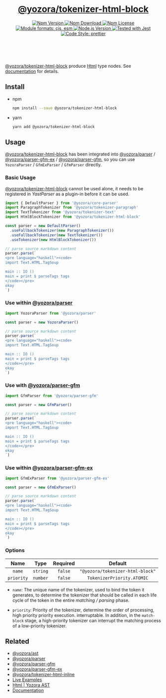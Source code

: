 <!-- :begin use tokenizer/banner -->

<header>
  <h1 align="center">
    <a href="https://github.com/yozorajs/yozora/tree/v2.3.12/tokenizers/html-block#readme">@yozora/tokenizer-html-block</a>
  </h1>
  <div align="center">
    <a href="https://www.npmjs.com/package/@yozora/tokenizer-html-block">
      <img
        alt="Npm Version"
        src="https://img.shields.io/npm/v/@yozora/tokenizer-html-block.svg"
      />
    </a>
    <a href="https://www.npmjs.com/package/@yozora/tokenizer-html-block">
      <img
        alt="Npm Download"
        src="https://img.shields.io/npm/dm/@yozora/tokenizer-html-block.svg"
      />
    </a>
    <a href="https://www.npmjs.com/package/@yozora/tokenizer-html-block">
      <img
        alt="Npm License"
        src="https://img.shields.io/npm/l/@yozora/tokenizer-html-block.svg"
      />
    </a>
    <a href="#install">
      <img
        alt="Module formats: cjs, esm"
        src="https://img.shields.io/badge/module_formats-cjs%2C%20esm-green.svg"
      />
    </a>
    <a href="https://github.com/nodejs/node">
      <img
        alt="Node.js Version"
        src="https://img.shields.io/node/v/@yozora/tokenizer-html-block"
      />
    </a>
    <a href="https://github.com/facebook/jest">
      <img
        alt="Tested with Jest"
        src="https://img.shields.io/badge/tested_with-jest-9c465e.svg"
      />
    </a>
    <a href="https://github.com/prettier/prettier">
      <img
        alt="Code Style: prettier"
        src="https://img.shields.io/badge/code_style-prettier-ff69b4.svg?style=flat-square"
      />
    </a>
  </div>
</header>
<br/>

<!-- :end -->

[@yozora/tokenizer-html-block] produce [Html][node-type] type nodes. See [documentation][docpage]
for details.

<!-- :begin use tokenizer/usage -->

## Install

- npm

  ```bash
  npm install --save @yozora/tokenizer-html-block
  ```

- yarn

  ```bash
  yarn add @yozora/tokenizer-html-block
  ```

## Usage

[@yozora/tokenizer-html-block][] has been integrated into [@yozora/parser][] /
[@yozora/parser-gfm-ex][] / [@yozora/parser-gfm][], so you can use `YozoraParser` / `GfmExParser` /
`GfmParser` directly.

### Basic Usage

[@yozora/tokenizer-html-block][] cannot be used alone, it needs to be registered in _YastParser_ as
a plugin-in before it can be used.

```typescript {4,9}
import { DefaultParser } from '@yozora/core-parser'
import ParagraphTokenizer from '@yozora/tokenizer-paragraph'
import TextTokenizer from '@yozora/tokenizer-text'
import HtmlBlockTokenizer from '@yozora/tokenizer-html-block'

const parser = new DefaultParser()
  .useFallbackTokenizer(new ParagraphTokenizer())
  .useFallbackTokenizer(new TextTokenizer())
  .useTokenizer(new HtmlBlockTokenizer())

// parse source markdown content
parser.parse(`
<pre language="haskell"><code>
import Text.HTML.TagSoup

main :: IO ()
main = print $ parseTags tags
</code></pre>
okay
`)
```

### Use within [@yozora/parser][]

```typescript
import YozoraParser from '@yozora/parser'

const parser = new YozoraParser()

// parse source markdown content
parser.parse(`
<pre language="haskell"><code>
import Text.HTML.TagSoup

main :: IO ()
main = print $ parseTags tags
</code></pre>
okay
`)
```

### Use with [@yozora/parser-gfm][]

```typescript
import GfmParser from '@yozora/parser-gfm'

const parser = new GfmParser()

// parse source markdown content
parser.parse(`
<pre language="haskell"><code>
import Text.HTML.TagSoup

main :: IO ()
main = print $ parseTags tags
</code></pre>
okay
`)
```

### Use within [@yozora/parser-gfm-ex][]

```typescript
import GfmExParser from '@yozora/parser-gfm-ex'

const parser = new GfmExParser()

// parse source markdown content
parser.parse(`
<pre language="haskell"><code>
import Text.HTML.TagSoup

main :: IO ()
main = print $ parseTags tags
</code></pre>
okay
`)
```

### Options

|    Name    |   Type   | Required |             Default              |
| :--------: | :------: | :------: | :------------------------------: |
|   `name`   | `string` | `false`  | `"@yozora/tokenizer-html-block"` |
| `priority` | `number` | `false`  |    `TokenizerPriority.ATOMIC`    |

- `name`: The unique name of the tokenizer, used to bind the token it generates, to determine the
  tokenizer that should be called in each life cycle of the token in the entire _matching / parsing_
  phase.

- `priority`: Priority of the tokenizer, determine the order of processing, high priority priority
  execution. interruptable. In addition, in the `match-block` stage, a high-priority tokenizer can
  interrupt the matching process of a low-priority tokenizer.

<!-- :end -->

## Related

- [@yozora/ast][]
- [@yozora/parser][]
- [@yozora/parser-gfm][]
- [@yozora/parser-gfm-ex][]
- [@yozora/tokenizer-html-inline][]
- [Live Examples][live-examples]
- [Html | Yozora AST][node-type]
- [Documentation][docpage]

[node-type]: http://yozora.guanghechen.com/docs/package/ast#html

<!-- :begin use tokenizer/definitions -->

[live-examples]: https://yozora.guanghechen.com/docs/package/tokenizer-html-block#live-examples
[docpage]: https://yozora.guanghechen.com/docs/package/tokenizer-html-block
[homepage]: https://github.com/yozorajs/yozora/tree/v2.3.12/tokenizers/html-block#readme
[gfm-spec]: https://github.github.com/gfm
[mdast-homepage]: https://github.com/syntax-tree/mdast
[@yozora/ast]: https://github.com/yozorajs/yozora/tree/v2.3.12/packages/ast#readme
[@yozora/ast-util]: https://github.com/yozorajs/yozora/tree/v2.3.12/packages/ast-util#readme
[@yozora/character]: https://github.com/yozorajs/yozora/tree/v2.3.12/packages/character#readme
[@yozora/eslint-config]:
  https://github.com/yozorajs/yozora/tree/release-2.x.x/packages/eslint-config#readme
[@yozora/core-parser]: https://github.com/yozorajs/yozora/tree/v2.3.12/packages/core-parser#readme
[@yozora/core-tokenizer]:
  https://github.com/yozorajs/yozora/tree/v2.3.12/packages/core-tokenizer#readme
[@yozora/invariant]: https://github.com/yozorajs/yozora/tree/v2.3.12/packages/invariant#readme
[@yozora/jest-for-tokenizer]:
  https://github.com/yozorajs/yozora/tree/release-2.x.x/packages/jest-for-tokenizer#readme
[@yozora/parser]: https://github.com/yozorajs/yozora/tree/v2.3.12/packages/parser#readme
[@yozora/parser-gfm]: https://github.com/yozorajs/yozora/tree/v2.3.12/packages/parser-gfm#readme
[@yozora/parser-gfm-ex]:
  https://github.com/yozorajs/yozora/tree/v2.3.12/packages/parser-gfm-ex#readme
[@yozora/template-tokenizer]:
  https://github.com/yozorajs/yozora/tree/release-2.x.x/packages/template-tokenizer#readme
[@yozora/tokenizer-admonition]:
  https://github.com/yozorajs/yozora/tree/v2.3.12/tokenizers/admonition#readme
[@yozora/tokenizer-autolink]:
  https://github.com/yozorajs/yozora/tree/v2.3.12/tokenizers/autolink#readme
[@yozora/tokenizer-autolink-extension]:
  https://github.com/yozorajs/yozora/tree/v2.3.12/tokenizers/autolink-extension#readme
[@yozora/tokenizer-blockquote]:
  https://github.com/yozorajs/yozora/tree/v2.3.12/tokenizers/blockquote#readme
[@yozora/tokenizer-break]: https://github.com/yozorajs/yozora/tree/v2.3.12/tokenizers/break#readme
[@yozora/tokenizer-definition]:
  https://github.com/yozorajs/yozora/tree/v2.3.12/tokenizers/definition#readme
[@yozora/tokenizer-delete]: https://github.com/yozorajs/yozora/tree/v2.3.12/tokenizers/delete#readme
[@yozora/tokenizer-ecma-import]:
  https://github.com/yozorajs/yozora/tree/v2.3.12/tokenizers/ecma-import#readme
[@yozora/tokenizer-emphasis]:
  https://github.com/yozorajs/yozora/tree/v2.3.12/tokenizers/emphasis#readme
[@yozora/tokenizer-fenced-block]:
  https://github.com/yozorajs/yozora/tree/v2.3.12/tokenizers/fenced-block#readme
[@yozora/tokenizer-fenced-code]:
  https://github.com/yozorajs/yozora/tree/v2.3.12/tokenizers/fenced-code#readme
[@yozora/tokenizer-footnote]:
  https://github.com/yozorajs/yozora/tree/v2.3.12/tokenizers/footnote#readme
[@yozora/tokenizer-footnote-definition]:
  https://github.com/yozorajs/yozora/tree/v2.3.12/tokenizers/footnote-definition#readme
[@yozora/tokenizer-footnote-reference]:
  https://github.com/yozorajs/yozora/tree/v2.3.12/tokenizers/footnote-reference#readme
[@yozora/tokenizer-heading]:
  https://github.com/yozorajs/yozora/tree/v2.3.12/tokenizers/heading#readme
[@yozora/tokenizer-html-block]:
  https://github.com/yozorajs/yozora/tree/v2.3.12/tokenizers/html-block#readme
[@yozora/tokenizer-html-inline]:
  https://github.com/yozorajs/yozora/tree/v2.3.12/tokenizers/html-inline#readme
[@yozora/tokenizer-image]: https://github.com/yozorajs/yozora/tree/v2.3.12/tokenizers/image#readme
[@yozora/tokenizer-image-reference]:
  https://github.com/yozorajs/yozora/tree/v2.3.12/tokenizers/image-reference#readme
[@yozora/tokenizer-indented-code]:
  https://github.com/yozorajs/yozora/tree/v2.3.12/tokenizers/indented-code#readme
[@yozora/tokenizer-inline-code]:
  https://github.com/yozorajs/yozora/tree/v2.3.12/tokenizers/inline-code#readme
[@yozora/tokenizer-inline-math]:
  https://github.com/yozorajs/yozora/tree/v2.3.12/tokenizers/inline-math#readme
[@yozora/tokenizer-link]: https://github.com/yozorajs/yozora/tree/v2.3.12/tokenizers/link#readme
[@yozora/tokenizer-link-reference]:
  https://github.com/yozorajs/yozora/tree/v2.3.12/tokenizers/link-reference#readme
[@yozora/tokenizer-list]: https://github.com/yozorajs/yozora/tree/v2.3.12/tokenizers/list#readme
[@yozora/tokenizer-math]: https://github.com/yozorajs/yozora/tree/v2.3.12/tokenizers/math#readme
[@yozora/tokenizer-paragraph]:
  https://github.com/yozorajs/yozora/tree/v2.3.12/tokenizers/paragraph#readme
[@yozora/tokenizer-setext-heading]:
  https://github.com/yozorajs/yozora/tree/v2.3.12/tokenizers/setext-heading#readme
[@yozora/tokenizer-table]: https://github.com/yozorajs/yozora/tree/v2.3.12/tokenizers/table#readme
[@yozora/tokenizer-text]: https://github.com/yozorajs/yozora/tree/v2.3.12/tokenizers/text#readme
[@yozora/tokenizer-thematic-break]:
  https://github.com/yozorajs/yozora/tree/v2.3.12/tokenizers/thematic-break#readme
[@yozora/react-admonition]:
  https://github.com/yozorajs/yozora-react/tree/main/packages/admonition#readme
[@yozora/react-blockquote]:
  https://github.com/yozorajs/yozora-react/tree/main/packages/blockquote#readme
[@yozora/react-break]: https://github.com/yozorajs/yozora-react/tree/main/packages/break#readme
[@yozora/react-delete]: https://github.com/yozorajs/yozora-react/tree/main/packages/delete#readme
[@yozora/react-emphasis]:
  https://github.com/yozorajs/yozora-react/tree/main/packages/emphasis#readme
[@yozora/react-code]: https://github.com/yozorajs/yozora-react/tree/main/packages/code#readme
[@yozora/react-code-live]:
  https://github.com/yozorajs/yozora-react/tree/main/packages/code-live#readme
[@yozora/react-footnote-definitions]:
  https://github.com/yozorajs/yozora-react/tree/main/packages/footnote-definitions#readme
[@yozora/react-footnote-reference]:
  https://github.com/yozorajs/yozora-react/tree/main/packages/footnote-reference#readme
[@yozora/react-heading]: https://github.com/yozorajs/yozora-react/tree/main/packages/heading#readme
[@yozora/react-image]: https://github.com/yozorajs/yozora-react/tree/main/packages/image#readme
[@yozora/react-inline-code]:
  https://github.com/yozorajs/yozora-react/tree/main/packages/inline-code#readme
[@yozora/react-inline-math]:
  https://github.com/yozorajs/yozora-react/tree/main/packages/inline-math#readme
[@yozora/react-link]: https://github.com/yozorajs/yozora-react/tree/main/packages/link#readme
[@yozora/react-list]: https://github.com/yozorajs/yozora-react/tree/main/packages/list#readme
[@yozora/react-list-item]:
  https://github.com/yozorajs/yozora-react/tree/main/packages/list-item#readme
[@yozora/react-markdown]:
  https://github.com/yozorajs/yozora-react/tree/main/packages/markdown#readme
[@yozora/react-math]: https://github.com/yozorajs/yozora-react/tree/main/packages/math#readme
[@yozora/react-paragraph]:
  https://github.com/yozorajs/yozora-react/tree/main/packages/paragraph#readme
[@yozora/react-strong]: https://github.com/yozorajs/yozora-react/tree/main/packages/strong#readme
[@yozora/react-table]: https://github.com/yozorajs/yozora-react/tree/main/packages/table#readme
[@yozora/react-text]: https://github.com/yozorajs/yozora-react/tree/main/packages/text#readme
[@yozora/react-thematic-break]:
  https://github.com/yozorajs/yozora-react/tree/main/packages/thematic-break#readme
[doc-live-examples/gfm]: https://yozora.guanghechen.com/docs/example/gfm
[doc-@yozora/ast]: https://yozora.guanghechen.com/docs/package/ast
[doc-@yozora/ast-util]: https://yozora.guanghechen.com/docs/package/ast-util
[doc-@yozora/core-parser]: https://yozora.guanghechen.com/docs/package/core-parser
[doc-@yozora/core-tokenizer]: https://yozora.guanghechen.com/docs/package/core-tokenizer
[doc-@yozora/parser]: https://yozora.guanghechen.com/docs/package/parser
[doc-@yozora/parser-gfm]: https://yozora.guanghechen.com/docs/package/parser-gfm
[doc-@yozora/parser-gfm-ex]: https://yozora.guanghechen.com/docs/package/parser-gfm-ex
[doc-@yozora/tokenizer-admonition]: https://yozora.guanghechen.com/docs/package/tokenizer-admonition
[doc-@yozora/tokenizer-autolink]: https://yozora.guanghechen.com/docs/package/tokenizer-autolink
[doc-@yozora/tokenizer-autolink-extension]:
  https://yozora.guanghechen.com/docs/package/tokenizer-autolink-extension
[doc-@yozora/tokenizer-blockquote]: https://yozora.guanghechen.com/docs/package/tokenizer-blockquote
[doc-@yozora/tokenizer-break]: https://yozora.guanghechen.com/docs/package/tokenizer-break
[doc-@yozora/tokenizer-delete]: https://yozora.guanghechen.com/docs/package/tokenizer-delete
[doc-@yozora/tokenizer-emphasis]: https://yozora.guanghechen.com/docs/package/tokenizer-emphasis
[doc-@yozora/tokenizer-fenced-code]:
  https://yozora.guanghechen.com/docs/package/tokenizer-fenced-code
[doc-@yozora/tokenizer-heading]: https://yozora.guanghechen.com/docs/package/tokenizer-heading
[doc-@yozora/tokenizer-html-block]: https://yozora.guanghechen.com/docs/package/tokenizer-html-block
[doc-@yozora/tokenizer-html-inline]:
  https://yozora.guanghechen.com/docs/package/tokenizer-html-inline
[doc-@yozora/tokenizer-image]: https://yozora.guanghechen.com/docs/package/tokenizer-image
[doc-@yozora/tokenizer-image-reference]:
  https://yozora.guanghechen.com/docs/package/tokenizer-image-reference
[doc-@yozora/tokenizer-indented-code]:
  https://yozora.guanghechen.com/docs/package/tokenizer-indented-code
[doc-@yozora/tokenizer-inline-code]:
  https://yozora.guanghechen.com/docs/package/tokenizer-inline-code
[doc-@yozora/tokenizer-inline-math]:
  https://yozora.guanghechen.com/docs/package/tokenizer-inline-math
[doc-@yozora/tokenizer-link]: https://yozora.guanghechen.com/docs/package/tokenizer-link
[doc-@yozora/tokenizer-definition]: https://yozora.guanghechen.com/docs/package/tokenizer-definition
[doc-@yozora/tokenizer-link-reference]:
  https://yozora.guanghechen.com/docs/package/tokenizer-link-reference
[doc-@yozora/tokenizer-list]: https://yozora.guanghechen.com/docs/package/tokenizer-list
[doc-@yozora/tokenizer-math]: https://yozora.guanghechen.com/docs/package/tokenizer-math
[doc-@yozora/tokenizer-paragraph]: https://yozora.guanghechen.com/docs/package/tokenizer-paragraph
[doc-@yozora/tokenizer-setext-heading]:
  https://yozora.guanghechen.com/docs/package/tokenizer-setext-heading
[doc-@yozora/tokenizer-table]: https://yozora.guanghechen.com/docs/package/tokenizer-table
[doc-@yozora/tokenizer-text]: https://yozora.guanghechen.com/docs/package/tokenizer-text
[doc-@yozora/tokenizer-thematic-break]:
  https://yozora.guanghechen.com/docs/package/tokenizer-thematic-break
[doc-@yozora/jest-for-tokenizer]: https://yozora.guanghechen.com/docs/package/jest-for-tokenizer
[doc-@yozora/parser-gfm]: https://yozora.guanghechen.com/docs/package/parser-gfm
[gfm-atx-heading]: https://github.github.com/gfm/#atx-heading
[gfm-autolink]: https://github.github.com/gfm/#autolinks
[gfm-autolink-extension]: https://github.github.com/gfm/#autolinks-extension-
[gfm-blockquote]: https://github.github.com/gfm/#block-quotes
[gfm-bullet-list]: https://github.github.com/gfm/#bullet-list
[gfm-delete]: https://github.github.com/gfm/#strikethrough-extension-
[gfm-emphasis]: https://github.github.com/gfm/#can-open-emphasis
[gfm-fenced-code]: https://github.github.com/gfm/#fenced-code-block
[gfm-hard-line-break]: https://github.github.com/gfm/#hard-line-break
[gfm-html-block]: https://github.github.com/gfm/#html-block
[gfm-html-inline]: https://github.github.com/gfm/#raw-html
[gfm-image]: https://github.github.com/gfm/#images
[gfm-image-reference]: https://github.github.com/gfm/#example-590
[gfm-indented-code]: https://github.github.com/gfm/#indented-code-block
[gfm-inline-code]: https://github.github.com/gfm/#code-span
[gfm-link]: https://github.github.com/gfm/#inline-link
[gfm-definition]: https://github.github.com/gfm/#link-reference-definition
[gfm-link-reference]: https://github.github.com/gfm/#reference-link
[gfm-list]: https://github.github.com/gfm/#lists
[gfm-list-item]: https://github.github.com/gfm/#list-items
[gfm-list-task-item]: https://github.github.com/gfm/#task-list-items-extension-
[gfm-paragraph]: https://github.github.com/gfm/#paragraph
[gfm-setext-heading]: https://github.github.com/gfm/#setext-heading
[gfm-soft-line-break]: https://github.github.com/gfm/#soft-line-breaks
[gfm-strong]: https://github.github.com/gfm/#can-open-strong-emphasis
[gfm-tab]: https://github.github.com/gfm/#tabs
[gfm-table]: https://github.github.com/gfm/#table
[gfm-text]: https://github.github.com/gfm/#soft-line-breaks
[gfm-thematic-break]: https://github.github.com/gfm/#thematic-break

<!-- :end -->
